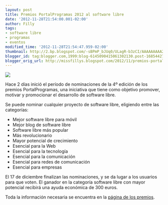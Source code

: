 ```yaml
---
layout: post
title: Premios PortalProgramas 2012 al software libre
date: '2012-11-28T21:54:00.001-02:00'
author: Filly
tags:
- software libre
- programas
- eventos
modified_time: '2012-11-28T21:54:47.959-02:00'
thumbnail: http://2.bp.blogspot.com/-sBPmP_bJUq0/ULagR-b3zCI/AAAAAAAAA2g/_UtCCr58rv8/s72-c/logoPremios.png
blogger_id: tag:blogger.com,1999:blog-6145090415061302130.post-1685442770520759327
blogger_orig_url: http://missfillys.blogspot.com/2012/11/premios-portalprogramas-2012-al.html
---
```


![](http://2.bp.blogspot.com/-sBPmP_bJUq0/ULagR-b3zCI/AAAAAAAAA2g/_UtCCr58rv8/s1600/logoPremios.png) 

Hace 2 días inició el período de nominaciones de la 4º edición de los premios PortalProgramas, una iniciativa que tiene
como objetivo promover, motivar y promocionar el desarrollo de software libre.

Se puede nominar cualquier proyecto de software libre, eligiendo entre las categorías:

* Mejor software libre para móvil
* Mejor blog de software libre
* Software libre más popular
* Más revolucionario
* Mayor potencial de crecimiento
* Esencial para la Web
* Esencial para la tecnología
* Esencial para la comunicación
* Esencial para redes de comunicación
* Esencial para empresas   

El 17 de diciembre finalizan las nominaciones, y se da lugar a los usuarios para que voten. El ganador en la categoría
software libre con mayor potencial recibirá una ayuda económica de 300 euros.  

Toda la información necesaria se encuentra en la [página de los premios][0].  

[0]: http://www.portalprogramas.com/software-libre/premios